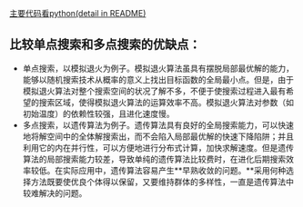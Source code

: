 [主要代码看python(detail in README)](GTSP_Heuristics-main/README.md)

## 比较单点搜索和多点搜索的优缺点：
- 单点搜索，以模拟退火为例子。模拟退火算法虽具有摆脱局部最优解的能力，能够以随机搜索技术从概率的意义上找出目标函数的全局最小点。但是，由于模拟退火算法对整个搜索空间的状况了解不多，不便于使搜索过程进入最有希望的搜索区域，使得模拟退火算法的运算效率不高。模拟退火算法对参数（如初始温度）的依赖性较强，且进化速度慢。
- 多点搜索，以遗传算法为例子。遗传算法具有良好的全局搜索能力，可以快速地将解空间中的全体解搜索出，而不会陷入局部最优解的快速下降陷阱；并且利用它的内在并行性，可以方便地进行分布式计算，加快求解速度。但是遗传算法的局部搜索能力较差，导致单纯的遗传算法比较费时，在进化后期搜索效率较低。在实际应用中，遗传算法容易产生**早熟收敛的问题。**采用何种选择方法既要使优良个体得以保留，又要维持群体的多样性，一直是遗传算法中较难解决的问题。
